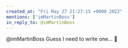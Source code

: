 ```yaml
---
created_at: "Fri May 27 21:27:15 +0000 2022"
mentions: ['imMartinBoss']
in_reply_to: @imMartinBoss
---
```


@imMartinBoss Guess I need to write one... 🤔